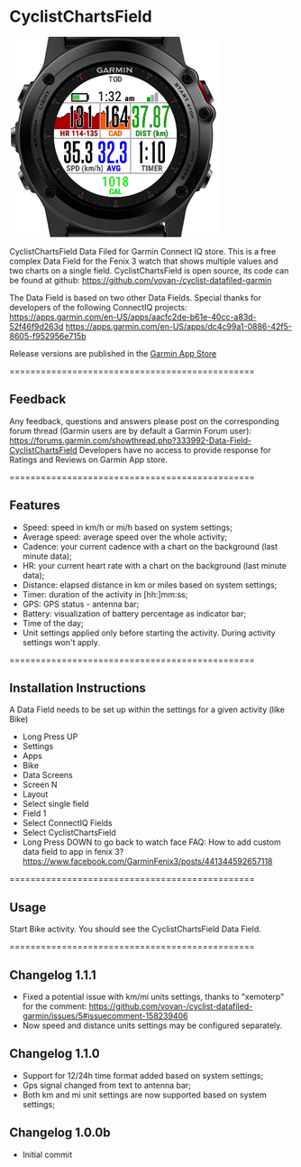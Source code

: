 # CyclistChartsField

![CyclistChartsField Screenshot](/docs/img/CyclistChartsField-emulator.png)

CyclistChartsField Data Filed for Garmin Connect IQ store.
This is a free complex Data Field for the Fenix 3 watch that shows multiple values and two charts on a single field. 
CyclistChartsField is open source, its code can be found at github: https://github.com/vovan-/cyclist-datafiled-garmin

The Data Field is based on two other Data Fields. Special thanks for developers of the following ConnectIQ projects:
https://apps.garmin.com/en-US/apps/aacfc2de-b61e-40cc-a83d-52f46f9d263d
https://apps.garmin.com/en-US/apps/dc4c99a1-0886-42f5-8605-f952956e715b

Release versions are published in the [Garmin App Store](https://apps.garmin.com/en-US/apps/82e3141d-9846-4bcf-bf72-f8bda597efc0)

===============================================

## Feedback

Any feedback, questions and answers please post on the corresponding forum thread (Garmin users are by default a Garmin Forum user):
https://forums.garmin.com/showthread.php?333992-Data-Field-CyclistChartsField
Developers have no access to provide response for Ratings and Reviews on Garmin App store.

===============================================

## Features
* Speed: speed in km/h or mi/h based on system settings;
* Average speed: average speed over the whole activity;
* Cadence: your current cadence with a chart on the background (last minute data);
* HR: your current heart rate with a chart on the background (last minute data);
* Distance: elapsed distance in km or miles based on system settings;
* Timer: duration of the activity in [hh:]mm:ss;
* GPS: GPS status - antenna bar;
* Battery: visualization of battery percentage as indicator bar;
* Time of the day;
* Unit settings applied only before starting the activity. During activity settings won't apply.

===============================================

## Installation Instructions
A Data Field needs to be set up within the settings for a given activity (like Bike)

* Long Press UP
* Settings
* Apps
* Bike
* Data Screens
* Screen N
* Layout
* Select single field
* Field 1
* Select ConnectIQ Fields
* Select CyclistChartsField
* Long Press DOWN to go back to watch face
FAQ: How to add custom data field to app in fenix 3?
https://www.facebook.com/GarminFenix3/posts/441344592657118

===============================================

## Usage
Start Bike activity.
You should see the CyclistChartsField Data Field.

===============================================

## Changelog 1.1.1
* Fixed a potential issue with km/mi units settings, thanks to "xemoterp" for the comment: https://github.com/vovan-/cyclist-datafiled-garmin/issues/5#issuecomment-158239406
* Now speed and distance units settings may be configured separately.

## Changelog 1.1.0
* Support for 12/24h time format added based on system settings;
* Gps signal changed from text to antenna bar;
* Both km and mi unit settings are now supported based on system settings;

## Changelog 1.0.0b
* Initial commit